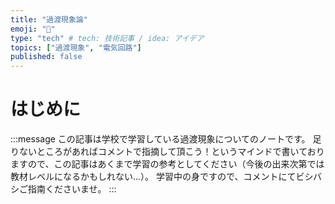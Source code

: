 ```yaml
---
title: "過渡現象論"
emoji: "🔦"
type: "tech" # tech: 技術記事 / idea: アイデア
topics: ["過渡現象", "電気回路"]
published: false
---
```

# はじめに
:::message
この記事は学校で学習している過渡現象についてのノートです。
足りないところがあればコメントで指摘して頂こう！というマインドで書いておりますので、この記事はあくまで学習の参考としてください（今後の出来次第では教材レベルになるかもしれない...）。
学習中の身ですので、コメントにてビシバシご指南くださいませ。
:::
